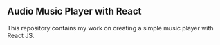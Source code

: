 ## Audio Music Player with React

This repository contains my work on creating a simple music player with React JS. 